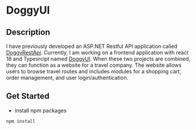 # DoggyUI

## Description
I have previously developed an ASP.NET Restful API application called [DoggyRestApi](https://github.com/TuanyangQiu/DoggyRestApi). Currently, I am working on a frontend application with react 18 and Typesrcipt named [DoggyUI](https://github.com/TuanyangQiu/doggyui). When these two projects are combined, they can function as a website for a travel company. The website allows users to browse travel routes and includes modules for a shopping cart, order management, and user login/authentication.

## Get Started
- install npm packages
```
npm install
```

